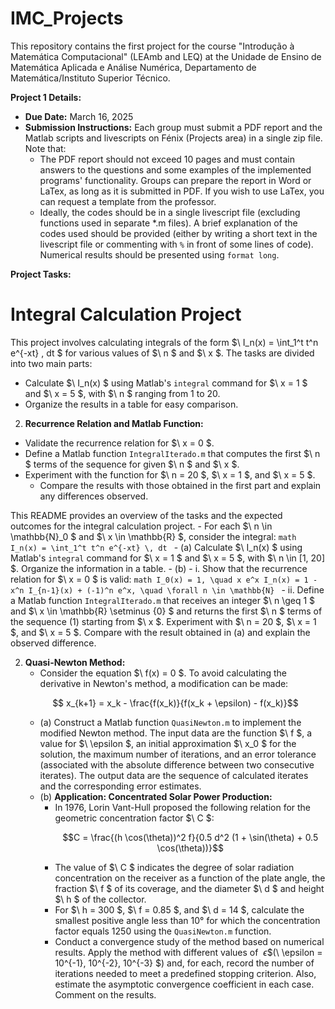 # IMC_Projects
This repository contains the first project for the course "Introdução à Matemática Computacional" (LEAmb and LEQ) at the Unidade de Ensino de Matemática Aplicada e Análise Numérica, Departamento de Matemática/Instituto Superior Técnico.

**Project 1 Details:**
- **Due Date:** March 16, 2025
- **Submission Instructions:** Each group must submit a PDF report and the Matlab scripts and livescripts on Fénix (Projects area) in a single zip file. Note that:
    - The PDF report should not exceed 10 pages and must contain answers to the questions and some examples of the implemented programs' functionality. Groups can prepare the report in Word or LaTex, as long as it is submitted in PDF. If you wish to use LaTex, you can request a template from the professor.
    - Ideally, the codes should be in a single livescript file (excluding functions used in separate *.m files). A brief explanation of the codes used should be provided (either by writing a short text in the livescript file or commenting with `%` in front of some lines of code). Numerical results should be presented using `format long`.

**Project Tasks:**
# Integral Calculation Project

This project involves calculating integrals of the form $\ I_n(x) = \int_1^t t^n e^{-xt} \, dt \$ for various values of $\ n \$ and $\ x \$. The tasks are divided into two main parts:

- Calculate $\ I_n(x) \$ using Matlab's `integral` command for $\ x = 1 \$ and $\ x = 5 \$, with $\ n \$ ranging from 1 to 20.
- Organize the results in a table for easy comparison.

2. **Recurrence Relation and Matlab Function:**
- Validate the recurrence relation for $\ x = 0 \$.
- Define a Matlab function `IntegralIterado.m` that computes the first $\ n \$ terms of the sequence for given $\ n \$ and $\ x \$.
- Experiment with the function for $\ n = 20 \$, $\ x = 1 \$, and $\ x = 5 \$.
    - Compare the results with those obtained in the first part and explain any differences observed.

This README provides an overview of the tasks and the expected outcomes for the integral calculation project.
    - For each $\ n \in \mathbb{N}_0 \$ and $\ x \in \mathbb{R} \$, consider the integral:
    ```math
    I_n(x) = \int_1^t t^n e^{-xt} \, dt
    ```
      - (a) Calculate $\ I_n(x) \$ using Matlab's `integral` command for $\ x = 1 \$ and $\ x = 5 \$, with $\ n \in [1, 20] \$. Organize the information in a table.
      - (b) 
            - i. Show that the recurrence relation for $\ x = 0 \$ is valid:
            ```math
            I_0(x) = 1, \quad x e^x I_n(x) = 1 - x^n I_{n-1}(x) + (-1)^n e^x, \quad \forall n \in \mathbb{N}
            ```
            - ii. Define a Matlab function `IntegralIterado.m` that receives an integer $\ n \geq 1 \$ and $\ x \in \mathbb{R} \setminus \{0\} \$ and returns the first $\ n \$ terms of the sequence (1) starting from $\ x \$. Experiment with $\ n = 20 \$, $\ x = 1 \$, and $\ x = 5 \$. Compare with the result obtained in (a) and explain the observed difference.

2. **Quasi-Newton Method:**
     - Consider the equation $\ f(x) = 0 \$. To avoid calculating the derivative in Newton's method, a modification can be made:
     ```math
         x_{k+1} = x_k - \frac{f(x_k)}{f(x_k + \epsilon) - f(x_k)}
     ```
     - (a) Construct a Matlab function `QuasiNewton.m` to implement the modified Newton method. The input data are the function $\ f \$, a value for $\ \epsilon \$, an initial approximation $\ x_0 \$ for the solution, the maximum number of iterations, and an error tolerance (associated with the absolute difference between two consecutive iterates). The output data are the sequence of calculated iterates and the corresponding error estimates.
     - (b) **Application: Concentrated Solar Power Production:**
         - In 1976, Lorin Vant-Hull proposed the following relation for the geometric concentration factor $\ C \$:
             ```math
             C = \frac{(h \cos(\theta))^2 f}{0.5 d^2 (1 + \sin(\theta) + 0.5 \cos(\theta))}
             ```
         - The value of $\ C \$ indicates the degree of solar radiation concentration on the receiver as a function of the plate angle, the fraction $\ f \$ of its coverage, and the diameter $\ d \$ and height $\ h \$ of the collector.
         - For $\ h = 300 \$, $\ f = 0.85 \$, and $\ d = 14 \$, calculate the smallest positive angle less than 10° for which the concentration factor equals 1250 using the `QuasiNewton.m` function.
         - Conduct a convergence study of the method based on numerical results. Apply the method with different values of $\ \epsilon \$ ($\ \epsilon = 10^{-1}, 10^{-2}, 10^{-3} \$) and, for each, record the number of iterations needed to meet a predefined stopping criterion. Also, estimate the asymptotic convergence coefficient in each case. Comment on the results.